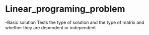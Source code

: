 # Linear_programing_problem
-Basic solution
Tests the type of solution and the type of matrix and whether they are dependent or independent
